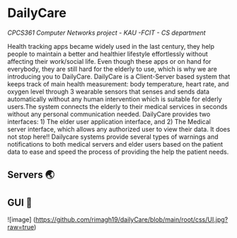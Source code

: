 # DailyCare

_CPCS361 Computer Networks project - KAU -FCIT - CS department_

Health tracking apps became widely used in the last century, they help people to maintain a better and healthier lifestyle effortlessly without affecting their work/social life. Even though these apps or on hand for everybody, they are still hard for the elderly to use, which is why we are introducing you to DailyCare.
DailyCare is a Client-Server based system that keeps track of main health measurement: body temperature, heart rate, and oxygen level through 3 wearable sensors that senses and sends data automatically without any human intervention which is suitable for elderly users.The system connects the elderly to their medical services in seconds without any personal communication needed.
DailyCare provides two interfaces: 1) The elder user application interface, and 2) The Medical server interface, which allows any authorized user to view their data. It does not stop here!! Dailycare systems provide several types of warnings and notifications to both medical servers and elder users based on the patient data to ease and speed the process of providing the help the patient needs.


## Servers :earth_asia:

## GUI :iphone:

![image] (https://github.com/rimagh19/dailyCare/blob/main/root/css/UI.jpg?raw=true)
